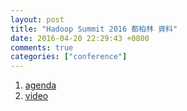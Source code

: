 ```yaml
---
layout: post
title: "Hadoop Summit 2016 都柏林 資料"
date: 2016-04-20 22:29:43 +0800
comments: true
categories: ["conference"]
---
```


<!-- more -->

1. [agenda]
2. [video]



[agenda]:http://hadoopsummit.org/dublin/agenda/
[video]:https://www.youtube.com/playlist?list=PLenh213llmcYYgzV10HwiN-V_48S12Ugc
